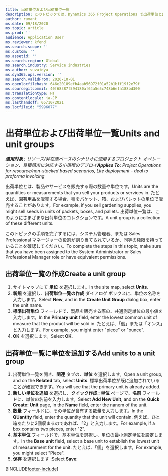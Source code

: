 ```yaml
---
title: 出荷単位および出荷単位一覧
description: このトピックでは、Dynamics 365 Project Operations で出荷単位と出荷単位一覧を作成する方法について説明します。
author: rumant
ms.date: 09/18/2020
ms.topic: article
ms.prod: ''
audience: Application User
ms.reviewer: kfend
ms.search.scope: ''
ms.custom: ''
ms.assetid: ''
ms.search.region: Global
ms.search.industry: Service industries
ms.author: suvaidya
ms.dyn365.ops.version: ''
ms.search.validFrom: 2020-10-01
ms.openlocfilehash: 646e20189efb4aab56972f01a52b1bff19f2e79f
ms.sourcegitcommit: 40f68387f594180af64a5e5c748b6efa188bd300
ms.translationtype: HT
ms.contentlocale: ja-JP
ms.lasthandoff: 05/10/2021
ms.locfileid: "5996077"
---
```

# <a name="units-and-unit-groups"></a><span data-ttu-id="16d9d-103">出荷単位および出荷単位一覧</span><span class="sxs-lookup"><span data-stu-id="16d9d-103">Units and unit groups</span></span>

<span data-ttu-id="16d9d-104">_**適用対象 :** リソース/非在庫ベースのシナリオに使用するプロジェクト オペレーション、見積請求に対応する小規模のデプロイ_</span><span class="sxs-lookup"><span data-stu-id="16d9d-104">_**Applies To:** Project Operations for resource/non-stocked based scenarios, Lite deployment - deal to proforma invoicing_</span></span>

<span data-ttu-id="16d9d-105">出荷単位とは、製品やサービスを販売する際の数量や単位です。</span><span class="sxs-lookup"><span data-stu-id="16d9d-105">Units are the quantities or measurements that you sell your products or services in.</span></span> <span data-ttu-id="16d9d-106">たとえば、園芸用品を販売する場合、種をパケット、箱、およびパレットの単位で販売することがあります。</span><span class="sxs-lookup"><span data-stu-id="16d9d-106">For example, if you sell gardening supplies, you might sell seeds in units of packets, boxes, and pallets.</span></span> <span data-ttu-id="16d9d-107">出荷単位一覧は、このようにさまざまな出荷単位のコレクションです。</span><span class="sxs-lookup"><span data-stu-id="16d9d-107">A unit group is a collection of these different units.</span></span>

<span data-ttu-id="16d9d-108">このトピックの手順を完了するには、システム管理者、または Sales Professional マネージャーの役割が割り当てられているか、同等の権限を持っていることを確認してください。</span><span class="sxs-lookup"><span data-stu-id="16d9d-108">To complete the steps in this topic, make sure that you have been assigned to the System Administrator or Sales Professional Manager role or have equivalent permissions.</span></span>

## <a name="create-a-unit-group"></a><span data-ttu-id="16d9d-109">出荷単位一覧の作成</span><span class="sxs-lookup"><span data-stu-id="16d9d-109">Create a unit group</span></span>

1. <span data-ttu-id="16d9d-110">サイトマップにて **単位** を選択します。</span><span class="sxs-lookup"><span data-stu-id="16d9d-110">In the site map, select **Units**.</span></span>
2. <span data-ttu-id="16d9d-111">**新規** を選択し、**出荷単位一覧の作成** ダイアログ ボックスに、単位の名称を入力します。</span><span class="sxs-lookup"><span data-stu-id="16d9d-111">Select **New**, and in the **Create Unit Group** dialog box, enter the unit name.</span></span>
3. <span data-ttu-id="16d9d-112">**標準出荷単位** フィールドで、製品を販売する際の、共通測定単位の最小値を入力します。</span><span class="sxs-lookup"><span data-stu-id="16d9d-112">In the **Primary unit** field, enter the lowest common unit of measure that the product will be sold in.</span></span> <span data-ttu-id="16d9d-113">たとえば、「個」または「オンス」と入力します。</span><span class="sxs-lookup"><span data-stu-id="16d9d-113">For example, you might enter "piece" or "ounce".</span></span>
4. <span data-ttu-id="16d9d-114">**OK** を選択します。</span><span class="sxs-lookup"><span data-stu-id="16d9d-114">Select **OK**.</span></span>

## <a name="add-units-to-a-unit-group"></a><span data-ttu-id="16d9d-115">出荷単位一覧に単位を追加する</span><span class="sxs-lookup"><span data-stu-id="16d9d-115">Add units to a unit group</span></span>

1. <span data-ttu-id="16d9d-116">出荷単位一覧を開き、**関連** タブの、**単位** を選択します。</span><span class="sxs-lookup"><span data-stu-id="16d9d-116">Open a unit group, and on the **Related** tab, select **Units**.</span></span> <span data-ttu-id="16d9d-117">標準出荷単位が既に追加されていることが確認できます。</span><span class="sxs-lookup"><span data-stu-id="16d9d-117">You will see that the primary unit is already added.</span></span>
2. <span data-ttu-id="16d9d-118">**新しい単位を追加** を選択し、**クイック作成 : 単位** ページで、**名前** フィールドに、単位の名前を入力します。</span><span class="sxs-lookup"><span data-stu-id="16d9d-118">Select **Add New Unit**, and on the **Quick Create: Unit** page, in the **Name** field, enter the nanem of the unit.</span></span>
3. <span data-ttu-id="16d9d-119">**数量** フィールドに、その単位が含有する数量を入力します。</span><span class="sxs-lookup"><span data-stu-id="16d9d-119">In the **QUantity** field, enter the quantity that the unit will contain.</span></span> <span data-ttu-id="16d9d-120">例えば、ひと箱あたりに2個収まるのであれば、「2」と入力します。</span><span class="sxs-lookup"><span data-stu-id="16d9d-120">For example, if a box contains two pieces, enter "2".</span></span> 
4. <span data-ttu-id="16d9d-121">**基本単位** フィールドで、基本単位を選択し、単位の最小測定単位を設定します。</span><span class="sxs-lookup"><span data-stu-id="16d9d-121">In the **Base unit** field, select a base unit to establish the lowest unit of measurement for the unit.</span></span> <span data-ttu-id="16d9d-122">たとえば、「個」を選択します。</span><span class="sxs-lookup"><span data-stu-id="16d9d-122">For example, you might select "Piece".</span></span>
5. <span data-ttu-id="16d9d-123">**保存** を選択します :</span><span class="sxs-lookup"><span data-stu-id="16d9d-123">Select **Save**:</span></span>


[!INCLUDE[footer-include](../includes/footer-banner.md)]